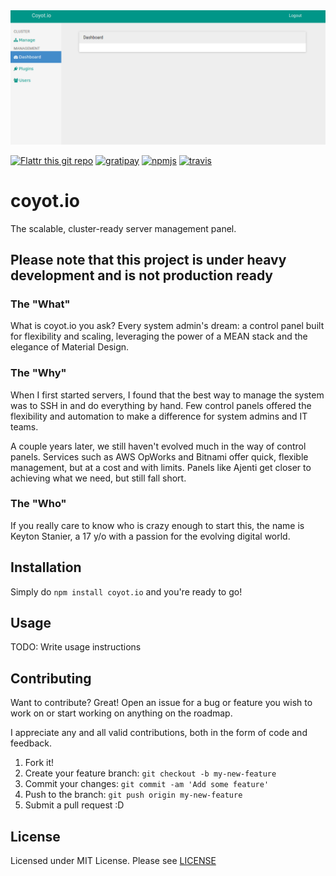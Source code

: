 <img src='utility/readme.gif'>

[![Flattr this git repo](http://api.flattr.com/button/flattr-badge-large.png)](https://flattr.com/submit/auto?user_id=stanier&url=https://www.github.com/stanier/coyot.io&title=coyot.io&language=javascript&tags=github&category=software)
[![gratipay](https://img.shields.io/gratipay/stanier.svg)](https://gratipay.com/stanier)
[![npmjs](https://img.shields.io/npm/v/coyot.io.svg)](https://npmjs.org/coyot.io)
[![travis](https://img.shields.io/travis/stanier/coyot.io.svg)](https://travis-ci.org/stanier/coyot.io)

# coyot.io

The scalable, cluster-ready server management panel.

## Please note that this project is under heavy development and is not production ready

### The "What"

What is coyot.io you ask?  Every system admin's dream:  a control panel built for flexibility and scaling, leveraging the power of a MEAN stack and the elegance of Material Design.

### The "Why"

When I first started servers, I found that the best way to manage the system was to SSH in and do everything by hand.  Few control panels offered the flexibility and automation to make a difference for system admins and IT teams.

A couple years later, we still haven't evolved much in the way of control panels.  Services such as AWS OpWorks and Bitnami offer quick, flexible management, but at a cost and with limits.  Panels like Ajenti get closer to achieving what we need, but still fall short.

### The "Who"

If you really care to know who is crazy enough to start this, the name is Keyton Stanier, a 17 y/o with a passion for the evolving digital world.

## Installation

Simply do `npm install coyot.io` and you're ready to go!

## Usage

TODO: Write usage instructions

## Contributing

Want to contribute?  Great!  Open an issue for a bug or feature you wish to work on or start working on anything on the roadmap.

I appreciate any and all valid contributions, both in the form of code and feedback.

1. Fork it!
2. Create your feature branch: `git checkout -b my-new-feature`
3. Commit your changes: `git commit -am 'Add some feature'`
4. Push to the branch: `git push origin my-new-feature`
5. Submit a pull request :D

## License

Licensed under MIT License.  Please see [LICENSE](LICENSE)
